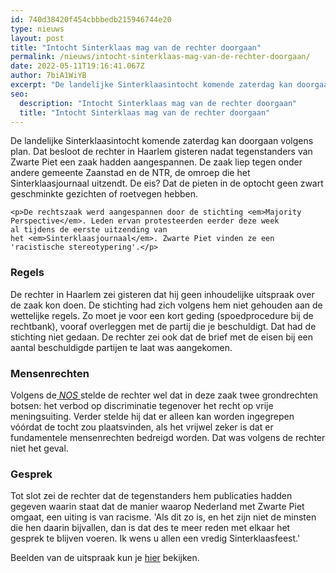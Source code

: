 ```yaml
---
id: 740d38420f454cbbbedb215946744e20
type: nieuws
layout: post
title: "Intocht Sinterklaas mag van de rechter doorgaan"
permalink: /nieuws/intocht-sinterklaas-mag-van-de-rechter-doorgaan/
date: 2022-05-11T19:16:41.067Z
author: 7biA1WiYB
excerpt: "De landelijke Sinterklaasintocht komende zaterdag kan doorgaan volgens plan. Dat besloot de rechter in Haarlem gisteren nadat tegenstanders van Zwarte Piet een zaak hadden aangespannen. De zaak liep tegen onder andere gemeente Zaanstad en de NTR, de omroep die het Sinterklaasjournaal uitzendt. De eis? Dat de pieten in de optocht geen zwart geschminkte gezichten of roetvegen hebben.   "
seo:
  description: "Intocht Sinterklaas mag van de rechter doorgaan"
  title: "Intocht Sinterklaas mag van de rechter doorgaan"
---
```

De landelijke Sinterklaasintocht komende zaterdag kan doorgaan volgens plan. Dat besloot de rechter in Haarlem gisteren nadat tegenstanders van Zwarte Piet een zaak hadden aangespannen. De zaak liep tegen onder andere gemeente Zaanstad en de NTR, de omroep die het Sinterklaasjournaal uitzendt. De eis? Dat de pieten in de optocht geen zwart geschminkte gezichten of roetvegen hebben.   

    <p>De rechtszaak werd aangespannen door de stichting <em>Majority Perspective</em>. Leden ervan protesteerden eerder deze week al tijdens de eerste uitzending van het <em>Sinterklaasjournaal</em>. Zwarte Piet vinden ze een 'racistische stereotypering'.</p>
<h3>Regels</h3>
<p>De rechter in Haarlem zei gisteren dat hij geen inhoudelijke uitspraak over de zaak kon doen. De stichting had zich volgens hem niet gehouden aan de wettelijke regels. Zo moet je voor een kort geding (spoedprocedure bij de rechtbank), vooraf overleggen met de partij die je beschuldigt. Dat had de stichting niet gedaan. De rechter zei ook dat de brief met de eisen bij een aantal beschuldigde partijen te laat was aangekomen. </p>
<h3>Mensenrechten</h3>
<p>Volgens de<a href="https://nos.nl/artikel/2259258-intocht-sinterklaas-hoeft-niet-te-worden-aangepast.html" target="_blank"> <em>NOS </em></a>stelde de rechter wel dat in deze zaak twee grondrechten botsen: het verbod op discriminatie tegenover het recht op vrije meningsuiting. Verder stelde hij dat er alleen kan worden ingegrepen vóórdat de tocht zou plaatsvinden, als het vrijwel zeker is dat er fundamentele mensenrechten bedreigd worden. Dat was volgens de rechter niet het geval.</p>
<h3>Gesprek</h3>
<p>Tot slot zei de rechter dat de tegenstanders hem publicaties hadden gegeven waarin staat dat de manier waarop Nederland met Zwarte Piet omgaat, een uiting is van racisme. 'Als dit zo is, en het zijn niet de minsten die hen daarin bijvallen, dan is dat des te meer reden met elkaar het gesprek te blijven voeren. Ik wens u allen een vredig Sinterklaasfeest.' </p>
<p>Beelden van de uitspraak kun je <a href="https://nos.nl/artikel/2259258-intocht-sinterklaas-hoeft-niet-te-worden-aangepast.html" target="_blank">hier</a> bekijken.</p>  
